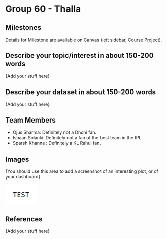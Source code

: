 # Group 60 - Thalla

## Milestones

Details for Milestone are available on Canvas (left sidebar, Course Project).

## Describe your topic/interest in about 150-200 words

{Add your stuff here}

## Describe your dataset in about 150-200 words

{Add your stuff here}

## Team Members

- Ojus Sharma: Definitely not a Dhoni fan.
- Ishaan Solanki: Definitely not a fan of the best team in the IPL.
- Sparsh Khanna : Definitely a KL Rahul fan.

## Images

{You should use this area to add a screenshot of an interesting plot, or of your dashboard}

<img src ="images/test.png" width="100px">

## References

{Add your stuff here}



